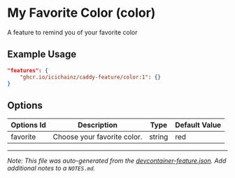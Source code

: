 
# My Favorite Color (color)

A feature to remind you of your favorite color

## Example Usage

```json
"features": {
    "ghcr.io/icichainz/caddy-feature/color:1": {}
}
```

## Options

| Options Id | Description | Type | Default Value |
|-----|-----|-----|-----|
| favorite | Choose your favorite color. | string | red |



---

_Note: This file was auto-generated from the [devcontainer-feature.json](https://github.com/icichainz/caddy-feature/blob/main/src/color/devcontainer-feature.json).  Add additional notes to a `NOTES.md`._
